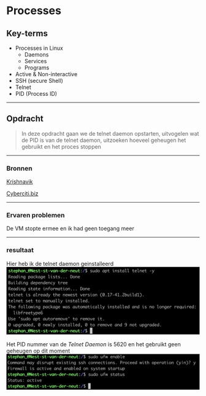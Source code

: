 # Processes

## Key-terms
- Processes in Linux
  * Daemons
  * Services
  * Programs
- Active & Non-interactive
- SSH (secure Shell) 
- Telnet
- PID (Process ID)

---
## Opdracht
>In deze opdracht gaan we de telnet daemon opstarten, uitvogelen wat de PID is van de telnet daemon, uitzoeken hoeveel geheugen het gebruikt en het proces stoppen
> 
---

### Bronnen
[Krishnavik](https://www.youtube.com/watch?v=BW1jYDZYXps)

[Cyberciti.biz](https://www.cyberciti.biz/faq/show-all-running-processes-in-linux/)



---

### Ervaren problemen

De VM stopte ermee en ik had geen toegang meer


---

### resultaat

Hier heb ik de telnet daemon geinstalleerd
![StartTelnetDaemon](../00_includes/01_Linux_1/Processes/StartTelnetDaemon.png) 

Het PID nummer van de *Telnet Daemon* is 5620 en het gebruikt geen geheugen op dit moment
![afbeeldingFindPID&MemoryTelnetDaemon](../00_includes/01_Linux_1/Processes/FindPID&MemoryTelnetDaemon.png)


